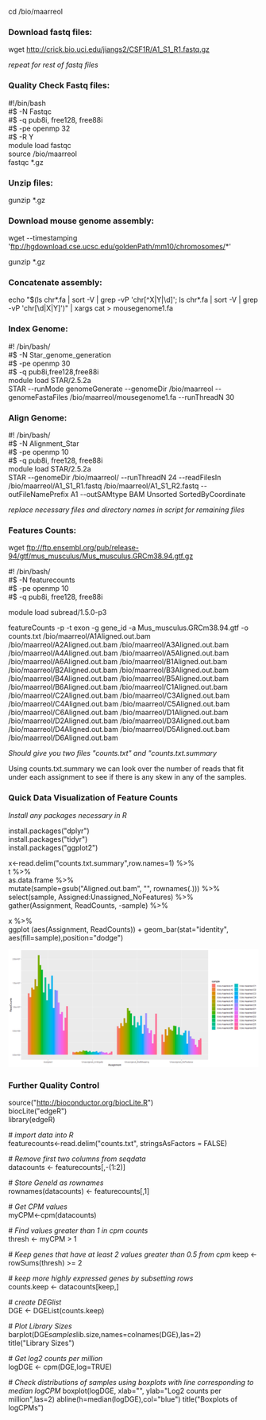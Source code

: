 cd /bio/maarreol

### Download fastq files:  
wget http://crick.bio.uci.edu/jiangs2/CSF1R/A1_S1_R1.fastq.gz  

_repeat for rest of fastq files_  

### Quality Check Fastq files:  
#!/bin/bash  
#$ -N Fastqc  
#$ -q pub8i, free128, free88i  
#$ -pe openmp 32  
#$ -R Y  
module load fastqc  
source /bio/maarreol  
fastqc *.gz  

### Unzip files:  
gunzip *.gz  

### Download mouse genome assembly:    
wget --timestamping 'ftp://hgdownload.cse.ucsc.edu/goldenPath/mm10/chromosomes/*'  

gunzip *.gz  

### Concatenate assembly:  

echo "$(ls chr*.fa | sort -V | grep -vP 'chr[^X|Y|\d]'; ls chr*.fa | sort -V | grep -vP 'chr[\d|X|Y]')" | xargs cat > mousegenome1.fa

### Index Genome:  

#! /bin/bash/  
#$ -N Star_genome_generation  
#$ -pe openmp 30  
#$ -q pub8i,free128,free88i  
module load STAR/2.5.2a  
STAR --runMode genomeGenerate --genomeDir /bio/maarreol --genomeFastaFiles /bio/maarreol/mousegenome1.fa --runThreadN 30

### Align Genome:  

#! /bin/bash/  
#$ -N Alignment_Star  
#$ -pe openmp 10  
#$ -q pub8i, free128, free88i  
module load STAR/2.5.2a  
STAR --genomeDir /bio/maarreol/ --runThreadN 24 --readFilesIn /bio/maarreol/A1_S1_R1.fastq /bio/maarreol/A1_S1_R2.fastq --outFileNamePrefix A1 --outSAMtype BAM Unsorted SortedByCoordinate

_replace necessary files and directory names in script for remaining files_ 

### Features Counts:  

wget ftp://ftp.ensembl.org/pub/release-94/gtf/mus_musculus/Mus_musculus.GRCm38.94.gtf.gz  

#! /bin/bash/  
#$ -N featurecounts  
#$ -pe openmp 10  
#$ -q pub8i, free128, free88i  

module load subread/1.5.0-p3  

featureCounts -p -t exon -g gene_id -a Mus_musculus.GRCm38.94.gtf -o counts.txt /bio/maarreol/A1Aligned.out.bam  /bio/maarreol/A2Aligned.out.bam /bio/maarreol/A3Aligned.out.bam /bio/maarreol/A4Aligned.out.bam /bio/maarreol/A5Aligned.out.bam  /bio/maarreol/A6Aligned.out.bam /bio/maarreol/B1Aligned.out.bam /bio/maarreol/B2Aligned.out.bam /bio/maarreol/B3Aligned.out.bam /bio/maarreol/B4Aligned.out.bam /bio/maarreol/B5Aligned.out.bam /bio/maarreol/B6Aligned.out.bam /bio/maarreol/C1Aligned.out.bam /bio/maarreol/C2Aligned.out.bam /bio/maarreol/C3Aligned.out.bam /bio/maarreol/C4Aligned.out.bam /bio/maarreol/C5Aligned.out.bam /bio/maarreol/C6Aligned.out.bam /bio/maarreol/D1Aligned.out.bam /bio/maarreol/D2Aligned.out.bam /bio/maarreol/D3Aligned.out.bam /bio/maarreol/D4Aligned.out.bam /bio/maarreol/D5Aligned.out.bam /bio/maarreol/D6Aligned.out.bam  

_Should give you two files "counts.txt" and "counts.txt.summary_  

Using counts.txt.summary we can look over the number of reads that fit under each assignment to see if there is any skew in any of the samples.  

### Quick Data Visualization of Feature Counts  

_Install any packages necessary in R_  

install.packages("dplyr")  
install.packages("tidyr")  
install.packages("ggplot2")  

x<-read.delim("counts.txt.summary",row.names=1) %>%  
t %>%  
as.data.frame %>%  
mutate(sample=gsub("Aligned.out.bam", "", rownames(.))) %>%  
select(sample, Assigned:Unassigned_NoFeatures) %>%  
gather(Assignment, ReadCounts, -sample) %>%  

x %>%  
ggplot (aes(Assignment, ReadCounts)) + geom_bar(stat="identity", aes(fill=sample),position="dodge")

![Rplot1](https://github.com/maarreol/EE282/blob/master/Rplot01.png)  

### Further Quality Control  

source("http://bioconductor.org/biocLite.R")  
biocLite("edgeR")  
library(edgeR)  

\# _import data into R_  
featurecounts<-read.delim("counts.txt", stringsAsFactors = FALSE)  

\# _Remove first two columns from seqdata_  
datacounts <- featurecounts[,-(1:2)]  

\# _Store GeneId as rownames_  
rownames(datacounts) <- featurecounts[,1]  

\# _Get CPM values_  
myCPM<-cpm(datacounts)  

\# _Find values greater than 1 in cpm counts_  
thresh <- myCPM > 1  

\# _Keep genes that have at least 2 values greater than 0.5 from cpm_
keep <- rowSums(thresh) >= 2  

\# _keep more highly expressed genes by subsetting rows_  
counts.keep <- datacounts[keep,]  
 
\# _create DEGlist_  
 DGE <- DGEList(counts.keep)  

\# _Plot Library Sizes_  
barplot(DGE$samples$lib.size,names=colnames(DGE),las=2)  
title("Library Sizes")  

\# _Get log2 counts per million_  
logDGE <- cpm(DGE,log=TRUE)

\# _Check distributions of samples using boxplots with line corresponding to median logCPM_
boxplot(logDGE, xlab="", ylab="Log2 counts per million",las=2)
abline(h=median(logDGE),col="blue")
title("Boxplots of logCPMs")
